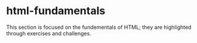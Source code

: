 # html-fundamentals

This section is focused on the fundementals of HTML; they are highlighted through exercises and challenges.
